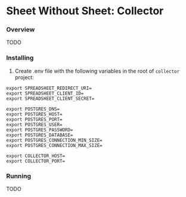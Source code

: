 # Sheet Without Sheet: Collector
### Overview
TODO

### Installing
1. Create .env file with the following variables in the root of `collector` project:
```shell scriptта
export SPREADSHEET_REDIRECT_URI=
export SPREADSHEET_CLIENT_ID=
export SPREADSHEET_CLIENT_SECRET=

export POSTGRES_DNS=
export POSTGRES_HOST=
export POSTGRES_PORT=
export POSTGRES_USER=
export POSTGRES_PASSWORD=
export POSTGRES_DATABASE=
export POSTGRES_CONNECTION_MIN_SIZE=
export POSTGRES_CONNECTION_MAX_SIZE=

export COLLECTOR_HOST=
export COLLECTOR_PORT=
```

### Running
TODO